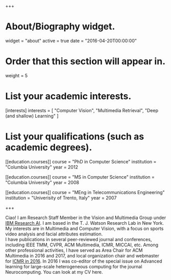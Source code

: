 +++
# About/Biography widget.
widget = "about"
active = true
date = "2016-04-20T00:00:00"

# Order that this section will appear in.
weight = 5

# List your academic interests.
[interests]
  interests = [
    "Computer Vision",
    "Multimedia Retrieval",
    "Deep (and shallow) Learning"
  ]

# List your qualifications (such as academic degrees).
[[education.courses]]
  course = "PhD in Computer Science"
  institution = "Columbia University"
  year = 2012

[[education.courses]]
  course = "MS in Computer Science"
  institution = "Columbia University"
  year = 2008

[[education.courses]]
  course = "MEng in Telecommunications Engineering"
  institution = "Univerisity of Trento, Italy"
  year = 2007
 
+++

Ciao! I am Research Staff Member in the Vision and Multimedia Group under [IBM Research AI](https://www.research.ibm.com/ai/). I am based in the T. J. Watson Research Lab in New York. My interests are in Multimedia and Computer Vision, with a focus on sports video analysis and facial attributes estimation.  
I have publications in several peer-reviewed journal and conferences, including IEEE TMM, CVPR, ACM Multimedia, ICMR, MICCAI, etc.
Among other professional activities, I have served as Area Chair for ACM Multimedia in 2016 and 2017, and local organization chair and webmaster for [ICMR in 2016](https://http://www.icmr2016.com).  In 2016 I was co-editor of the special issue on Advanced learning for large-scale heterogeneous computing for the journal Neurocomputing. You can look at my CV here.

